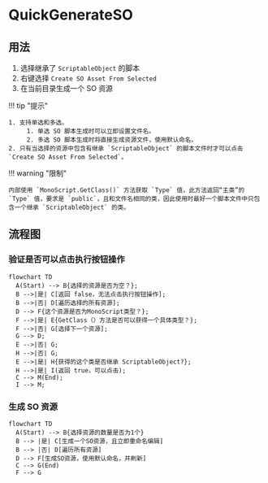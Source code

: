 # QuickGenerateSO

## 用法

  1. 选择继承了 `ScriptableObject` 的脚本
  2. 右键选择 `Create SO Asset From Selected`
  3. 在当前目录生成一个 SO 资源

!!! tip "提示"

    1. 支持单选和多选。
         1. 单选 SO 脚本生成时可以立即设置文件名。
         2. 多选 SO 脚本生成时将直接生成资源文件，使用默认命名。
    2. 只有当选择的资源中包含有继承 `ScriptableObject` 的脚本文件时才可以点击 `Create SO Asset From Selected`。

!!! warning "限制"

    内部使用 `MonoScript.GetClass()` 方法获取 `Type` 值，此方法返回“主类”的 `Type` 值，要求是 `public`，且和文件名相同的类，因此使用时最好一个脚本文件中只包含一个继承 `ScriptableObject` 的类。

## 流程图

### 验证是否可以点击执行按钮操作

``` mermaid
flowchart TD
  A(Start) --> B{选择的资源是否为空？};
  B -->|是| C[返回 false，无法点击执行按钮操作];
  B -->|否| D[遍历选择的所有资源];
  D --> F{这个资源是否为MonoScript类型？};
  F -->|是| E{GetClass（）方法是否可以获得一个具体类型？};
  F -->|否| G[选择下一个资源];
  G --> D;
  E -->|否| G;
  H -->|否| G;
  E -->|是| H{获得的这个类是否继承 ScriptableObject?};
  H -->|是| I(返回 true，可以点击);
  C --> M(End);
  I --> M;
```

### 生成 SO 资源

```mermaid
flowchart TD
  A(Start) --> B{选择资源的数量是否为1个}
  B --> |是| C[生成一个SO资源，且立即重命名编辑]
  B --> |否| D[遍历所有资源]
  D --> F[生成SO资源，使用默认命名，并刷新]
  C --> G(End)
  F --> G
```
